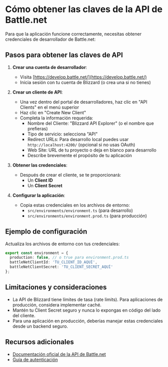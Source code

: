 # Cómo obtener las claves de la API de Battle.net

Para que la aplicación funcione correctamente, necesitas obtener credenciales de desarrollador de Battle.net:

## Pasos para obtener las claves de API

1. **Crear una cuenta de desarrollador**:
   - Visita [https://develop.battle.net/](https://develop.battle.net/)
   - Inicia sesión con tu cuenta de Blizzard (o crea una si no tienes)

2. **Crear un cliente de API**:
   - Una vez dentro del portal de desarrolladores, haz clic en "API Clients" en el menú superior
   - Haz clic en "Create New Client"
   - Completa la información requerida:
     * Nombre del Cliente: "Blizzard API Explorer" (o el nombre que prefieras)
     * Tipo de servicio: selecciona "API" 
     * Redirect URLs: Para desarrollo local puedes usar `http://localhost:4200/` (opcional si no usas OAuth)
     * Web Site: URL de tu proyecto o deja en blanco para desarrollo
     * Describe brevemente el propósito de tu aplicación

3. **Obtener las credenciales**:
   - Después de crear el cliente, se te proporcionará:
     * Un **Client ID** 
     * Un **Client Secret**

4. **Configurar la aplicación**:
   - Copia estas credenciales en los archivos de entorno:
     * `src/environments/environment.ts` (para desarrollo)
     * `src/environments/environment.prod.ts` (para producción)

## Ejemplo de configuración

Actualiza los archivos de entorno con tus credenciales:

```typescript
export const environment = {
  production: false, // o true para environment.prod.ts
  battleNetClientId: 'TU_CLIENT_ID_AQUÍ',
  battleNetClientSecret: 'TU_CLIENT_SECRET_AQUÍ'
};
```

## Limitaciones y consideraciones

- La API de Blizzard tiene límites de tasa (rate limits). Para aplicaciones de producción, considera implementar caché.
- Mantén tu Client Secret seguro y nunca lo expongas en código del lado del cliente.
- Para una aplicación en producción, deberías manejar estas credenciales desde un backend seguro.

## Recursos adicionales

- [Documentación oficial de la API de Battle.net](https://develop.battle.net/documentation)
- [Guía de autenticación](https://develop.battle.net/documentation/guides/getting-started)
